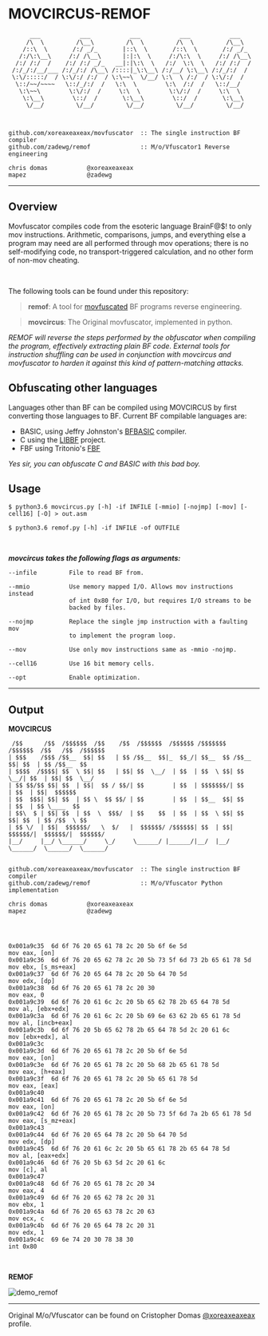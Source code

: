 # MOVCIRCUS-REMOF

```
      ___           ___           ___           ___           ___     
     /\  \         /\__\         /\  \         /\  \         /\__\    
    /::\  \       /:/ _/_       |::\  \       /::\  \       /:/ _/_   
   /:/\:\__\     /:/ /\__\      |:|:\  \     /:/\:\  \     /:/ /\__\  
  /:/ /:/  /    /:/ /:/ _/_   __|:|\:\  \   /:/  \:\  \   /:/ /:/  /  
 /:/_/:/__/___ /:/_/:/ /\__\ /::::|_\:\__\ /:/__/ \:\__\ /:/_/:/  /   
 \:\/:::::/  / \:\/:/ /:/  / \:\~~\  \/__/ \:\  \ /:/  / \:\/:/  /    
  \::/~~/~~~~   \::/_/:/  /   \:\  \        \:\  /:/  /   \::/__/     
   \:\~~\        \:\/:/  /     \:\  \        \:\/:/  /     \:\  \     
    \:\__\        \::/  /       \:\__\        \::/  /       \:\__\    
     \/__/         \/__/         \/__/         \/__/         \/__/         



github.com/xoreaxeaxeax/movfuscator  :: The single instruction BF compiler   
github.com/zadewg/remof              :: M/o/Vfuscator1 Reverse engineering 

chris domas           @xoreaxeaxeax                                          
mapez                 @zadewg                                              
```
---

## Overview 
Movfuscator compiles code from the esoteric language BrainF@$! to only mov instructions. Arithmetic, comparisons, jumps, and everything else a program may need are all performed through mov operations; there is no self-modifying code, no transport-triggered calculation, and no other form of non-mov cheating.


&nbsp;
<!---
 BrainFuck                      | GCC                               | M/o/Vfuscator
:------------------------------:|:---------------------------------:|:---------------------------------:
 ![BF](overview/bf.png)         | ![gcc asm](overview/gcc_asm.png)  | ![mov asm](overview/mov_asm.png)
-->

The following tools can be found under this repository:

> **remof**: A tool for [movfuscated](https://github.com/xoreaxeaxeax/movfuscator) BF programs reverse engineering.

> **movcircus**: The Original movfuscator, implemented in python.

*REMOF will reverse the steps performed by the obfuscator when compiling the program, effectively extracting plain BF code. External tools for instruction shuffling can be used in conjunction with movcircus and movfuscator to harden it against this kind of pattern-matching attacks.*

## Obfuscating other languages

Languages other than BF can be compiled using MOVCIRCUS  by first converting those languages to BF. Current BF compilable languages are:

* BASIC, using Jeffry Johnston's [BFBASIC](https://esolangs.org/wiki/BFBASIC) compiler.
* C using the [LIBBF](http://savannah.nongnu.org/projects/libbf) project.
* FBF using Tritonio's [FBF](http://www.inshame.com/search/label/My%20Progs%3A%20FuckBrainfuck)


*Yes sir, you can obfuscate C and BASIC with this bad boy.*

## Usage

`` $ python3.6 movcircus.py [-h] -if INFILE [-mmio] [-nojmp] [-mov] [-cell16] [-O] > out.asm ``

`` $ python3.6 remof.py [-h] -if INFILE -of OUTFILE ``  

&nbsp;

***movcircus takes the following flags as arguments:***
```
--infile         File to read BF from.

--mmio           Use memory mapped I/O. Allows mov instructions instead
                 of int 0x80 for I/O, but requires I/O streams to be
                 backed by files.
  
--nojmp          Replace the single jmp instruction with a faulting mov
                 to implement the program loop.
  
--mov            Use only mov instructions same as -mmio -nojmp.
 
--cell16         Use 16 bit memory cells.
 
--opt            Enable optimization.
```

---

## Output

**MOVCIRCUS**
```
 /$$      /$$  /$$$$$$  /$$    /$$  /$$$$$$  /$$$$$$ /$$$$$$$   /$$$$$$  /$$   /$$  /$$$$$$     
| $$$    /$$$ /$$__  $$| $$   | $$ /$$__  $$|_  $$_/| $$__  $$ /$$__  $$| $$  | $$ /$$__  $$    
| $$$$  /$$$$| $$  \ $$| $$   | $$| $$  \__/  | $$  | $$  \ $$| $$  \__/| $$  | $$| $$  \__/    
| $$ $$/$$ $$| $$  | $$|  $$ / $$/| $$        | $$  | $$$$$$$/| $$      | $$  | $$|  $$$$$$     
| $$  $$$| $$| $$  | $$ \  $$ $$/ | $$        | $$  | $$__  $$| $$      | $$  | $$ \____  $$    
| $$\  $ | $$| $$  | $$  \  $$$/  | $$    $$  | $$  | $$  \ $$| $$    $$| $$  | $$ /$$  \ $$    
| $$ \/  | $$|  $$$$$$/   \  $/   |  $$$$$$/ /$$$$$$| $$  | $$|  $$$$$$/|  $$$$$$/|  $$$$$$/    
|__/     |__/ \______/     \_/     \______/ |______/|__/  |__/ \______/  \______/  \______/     


github.com/xoreaxeaxeax/movfuscator  :: The single instruction BF compiler   
github.com/zadewg/remof              :: M/o/Vfuscator Python implementation    

chris domas           @xoreaxeaxeax                                              
mapez                 @zadewg                                                   




0x001a9c35	6d 6f 76 20 65 61 78 2c 20 5b 6f 6e 5d                      	mov eax, [on]
0x001a9c36	6d 6f 76 20 65 62 78 2c 20 5b 73 5f 6d 73 2b 65 61 78 5d    	mov ebx, [s_ms+eax]
0x001a9c37	6d 6f 76 20 65 64 78 2c 20 5b 64 70 5d                      	mov edx, [dp]
0x001a9c38	6d 6f 76 20 65 61 78 2c 20 30                               	mov eax, 0
0x001a9c39	6d 6f 76 20 61 6c 2c 20 5b 65 62 78 2b 65 64 78 5d          	mov al, [ebx+edx]
0x001a9c3a	6d 6f 76 20 61 6c 2c 20 5b 69 6e 63 62 2b 65 61 78 5d       	mov al, [incb+eax]
0x001a9c3b	6d 6f 76 20 5b 65 62 78 2b 65 64 78 5d 2c 20 61 6c          	mov [ebx+edx], al
0x001a9c3c	                                                            	
0x001a9c3d	6d 6f 76 20 65 61 78 2c 20 5b 6f 6e 5d                      	mov eax, [on]
0x001a9c3e	6d 6f 76 20 65 61 78 2c 20 5b 68 2b 65 61 78 5d             	mov eax, [h+eax]
0x001a9c3f	6d 6f 76 20 65 61 78 2c 20 5b 65 61 78 5d                   	mov eax, [eax]
0x001a9c40	                                                            	
0x001a9c41	6d 6f 76 20 65 61 78 2c 20 5b 6f 6e 5d                      	mov eax, [on]
0x001a9c42	6d 6f 76 20 65 61 78 2c 20 5b 73 5f 6d 7a 2b 65 61 78 5d    	mov eax, [s_mz+eax]
0x001a9c43	                                                            	
0x001a9c44	6d 6f 76 20 65 64 78 2c 20 5b 64 70 5d                      	mov edx, [dp]
0x001a9c45	6d 6f 76 20 61 6c 2c 20 5b 65 61 78 2b 65 64 78 5d          	mov al, [eax+edx]
0x001a9c46	6d 6f 76 20 5b 63 5d 2c 20 61 6c                            	mov [c], al
0x001a9c47	                                                            	
0x001a9c48	6d 6f 76 20 65 61 78 2c 20 34                               	mov eax, 4
0x001a9c49	6d 6f 76 20 65 62 78 2c 20 31                               	mov ebx, 1
0x001a9c4a	6d 6f 76 20 65 63 78 2c 20 63                               	mov ecx, c
0x001a9c4b	6d 6f 76 20 65 64 78 2c 20 31                               	mov edx, 1
0x001a9c4c	69 6e 74 20 30 78 38 30                                     	int 0x80
```

&nbsp;

**REMOF**

![demo_remof](overview/remo_demo.gif)


---
Original M/o/Vfuscator can be found on Cristopher Domas [@xoreaxeaxeax](https://github.com/xoreaxeaxeax) profile.



